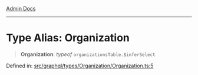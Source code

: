 [Admin Docs](/)

***

# Type Alias: Organization

> **Organization**: *typeof* `organizationsTable.$inferSelect`

Defined in: [src/graphql/types/Organization/Organization.ts:5](https://github.com/syedali237/talawa-api/blob/691786dc98e76819737c41ef0af34983792105fd/src/graphql/types/Organization/Organization.ts#L5)
